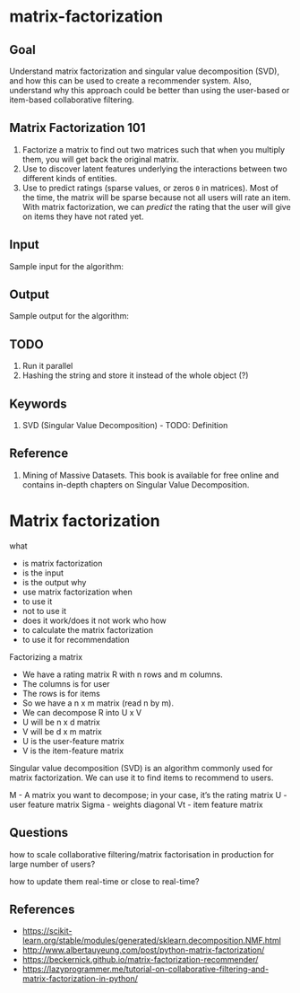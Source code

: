 # matrix-factorization


## Goal

Understand matrix factorization and singular value decomposition (SVD), and how this can be used to create a recommender system. Also, understand why this approach could be better than using the user-based or item-based collaborative filtering. 

## Matrix Factorization 101

1. Factorize a matrix to find out two matrices such that when you multiply them, you will get back the original matrix.
2. Use to discover latent features underlying the interactions between two different kinds of entities.
3. Use to predict ratings (sparse values, or zeros `0` in matrices). Most of the time, the matrix will be sparse because not all users will rate an item. With matrix factorization, we can _predict_ the rating that the user will give on items they have not rated yet.

## Input

Sample input for the algorithm:

## Output

Sample output for the algorithm:

## TODO

1. Run it parallel
2. Hashing the string and store it instead of the whole object (?)

## Keywords

1. SVD (Singular Value Decomposition) - TODO: Definition


## Reference

1. Mining of Massive Datasets. This book is available for free online and contains in-depth chapters on Singular Value Decomposition.

# Matrix factorization

what
- is matrix factorization
- is the input 
- is the output
why
- use matrix factorization
when 
- to use it
- not to use it
- does it work/does it not work
who
how
- to calculate the matrix factorization
- to use it for recommendation

Factorizing a matrix
- We have a rating matrix R with n rows and m columns. 
- The columns is for user
- The rows is for items
- So we have a n x m matrix (read n by m).
- We can decompose R into U x V
- U will be n x d matrix
- V will be d x m matrix
- U is the user-feature matrix
- V is the item-feature matrix

Singular value decomposition (SVD) is an algorithm commonly used for matrix factorization. 
We can use it to find items to recommend to users.

M - A matrix you want to decompose; in your case, it’s the rating matrix
U - user feature matrix
Sigma - weights diagonal
Vt - item feature matrix


## Questions

how to scale collaborative filtering/matrix factorisation in production for large number of users?

how to update them real-time or close to real-time?

## References

- https://scikit-learn.org/stable/modules/generated/sklearn.decomposition.NMF.html
- http://www.albertauyeung.com/post/python-matrix-factorization/
- https://beckernick.github.io/matrix-factorization-recommender/
- https://lazyprogrammer.me/tutorial-on-collaborative-filtering-and-matrix-factorization-in-python/

